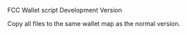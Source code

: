 FCC Wallet script
Development Version

Copy all files to the same wallet map as the normal version.
